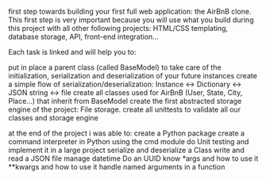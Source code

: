  first step towards building your first full web application: the AirBnB clone. This first step is very important because you will use what you build during this project with all other following projects: HTML/CSS templating, database storage, API, front-end integration…

Each task is linked and will help you to:

put in place a parent class (called BaseModel) to take care of the initialization, serialization and deserialization of your future instances
create a simple flow of serialization/deserialization: Instance <-> Dictionary <-> JSON string <-> file
create all classes used for AirBnB (User, State, City, Place…) that inherit from BaseModel
create the first abstracted storage engine of the project: File storage.
create all unittests to validate all our classes and storage engine

at the end of the project i was able to:
 create a Python package
 create a command interpreter in Python using the cmd module
 do  Unit testing and implement it in a large project
 serialize and deserialize a Class
 write and read a JSON file
  manage datetime
 Do  an UUID
know  *args and how to use it
**kwargs and how to use it
 handle named arguments in a function
 
